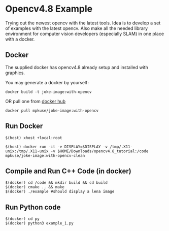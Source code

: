 # Opencv4.8 Example 

Trying out the newest opencv with the latest tools. Idea is to develop a set of examples with the latest opencv. Also make all the needed library environment for computer vision developers (especially SLAM) in one place with a docker. 

## Docker 
The supplied docker has opencv4.8 already setup and installed with graphics. 

You may generate a docker by yourself: 
```
docker build -t joke-image:with-opencv  
```

OR pull one from [docker hub](https://hub.docker.com/r/mpkuse/joke-image)
```
docker pull mpkuse/joke-image:with-opencv
```

## Run Docker
```
$(host) xhost +local:root 

$(host) docker run -it -e DISPLAY=$DISPLAY -v /tmp/.X11-unix:/tmp/.X11-unix -v $HOME/Downloads/opencv4.8_tutorial:/code mpkuse/joke-image:with-opencv-clean
```


## Compile and Run C++ Code (in docker)

```
$(docker) cd /code && mkdir build && cd build 
$(docker) cmake .. && make 
$(docker) ./example #should display a lena image
```


## Run Python code 
```
$(docker) cd py 
$(docker) python3 example_1.py
```
